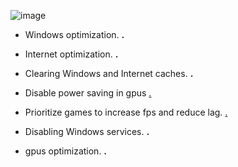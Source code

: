 ![image](https://user-images.githubusercontent.com/132106663/235265368-002b8b5b-5624-493f-94df-d3eba55338a2.png)

- Windows optimization. **.**

- Internet optimization. **.**

- Clearing Windows and Internet caches. **.**

- Disable power saving in gpus [.](.)

- Prioritize games to increase fps and reduce lag. [.](.)

- Disabling Windows services. **.**

- gpus optimization. **.**
